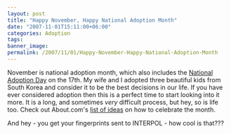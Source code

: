```yaml
---
layout: post
title: "Happy November, Happy National Adoption Month"
date: "2007-11-01T15:11:00+06:00"
categories: Adoption 
tags: 
banner_image: 
permalink: /2007/11/01/Happy-November-Happy-National-Adoption-Month
---
```


November is national adoption month, which also includes the <a href="http://www.nationaladoptionday.org/2007/index.asp">National Adoption Day</a> on the 17th. My wife and I adopted three beautiful kids from South Korea and consider it to be the best decisions in our life. If you have ever considered adoption then this is a perfect time to start looking into it more. It is a long, and sometimes <i>very</i> difficult process, but hey, so is life too. Check out About.com's <a href="http://adoption.about.com/od/adopting/a/30daycalendar.htm">list of ideas</a> on how to celebrate the month. 

And hey - you get your fingerprints sent to INTERPOL - how cool is that???